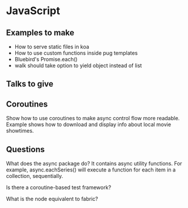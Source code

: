 # JavaScript

## Examples to make

- How to serve static files in koa
- How to use custom functions inside pug templates
- Bluebird's Promise.each()
- walk should take option to yield object instead of list

## Talks to give

## Coroutines

Show how to use coroutines to make async control flow more readable. Example shows how to download and display info about local movie showtimes.

## Questions

What does the async package do? It contains async utility functions. For example, async.eachSeries() will execute a function for each item in a collection, sequentially.

Is there a coroutine-based test framework?

What is the node equivalent to fabric?
